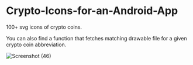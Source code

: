 # Crypto-Icons-for-an-Android-App
100+ svg icons of crypto coins.

You can also find a function that fetches matching drawable file for a given crypto coin abbreviation. 

![Screenshot (46)](https://github.com/user-attachments/assets/b1e4bc87-cb70-4ff4-9c15-ace420166b00)
